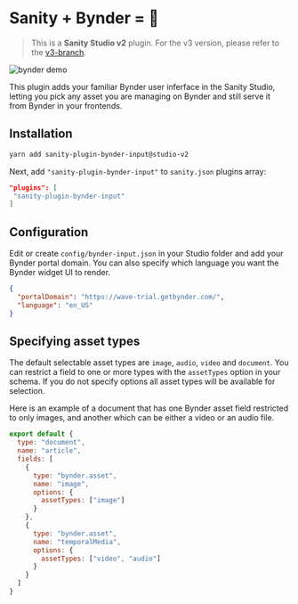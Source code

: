 # Sanity + Bynder = 🌁

> This is a **Sanity Studio v2** plugin.
> For the v3 version, please refer to the [v3-branch](https://github.com/sanity-io/sanity-plugin-bynder-input).

![bynder demo](https://user-images.githubusercontent.com/38528/120554854-1ee5c580-c3af-11eb-9b05-0b35c6810497.gif)

This plugin adds your familiar Bynder user inferface in the Sanity Studio, letting you pick any asset you are managing on Bynder and still serve it from Bynder in your frontends.

## Installation

```bash
yarn add sanity-plugin-bynder-input@studio-v2
```

Next, add `"sanity-plugin-bynder-input"` to `sanity.json` plugins array:
```json
"plugins": [
 "sanity-plugin-bynder-input"
]
```
## Configuration

Edit or create `config/bynder-input.json` in your Studio folder and add your Bynder portal domain. You can also specify which language you want the Bynder widget UI to render.

```json
{
  "portalDomain": "https://wave-trial.getbynder.com/",
  "language": "en_US"
}
```

## Specifying asset types
The default selectable asset types are `image`, `audio`, `video` and `document`. You can restrict a field to one or more types with the `assetTypes` option in your schema. If you do not specify options all asset types will be available for selection.

Here is an example of a document that has one Bynder asset field restricted to only images, and another which can be either a video or an audio file.

```javascript
export default {
  type: "document",
  name: "article",
  fields: [
    {
      type: "bynder.asset",
      name: "image",
      options: {
        assetTypes: ["image"]
      }
    },
    {
      type: "bynder.asset",
      name: "temporalMedia",
      options: {
        assetTypes: ["video", "audio"]
      }
    }
  ]
}
```
